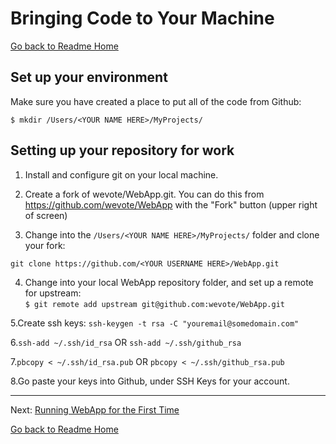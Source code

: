 # Bringing Code to Your Machine
[Go back to Readme Home](../../README.md)

## Set up your environment

Make sure you have created a place to put all of the code from Github:

    $ mkdir /Users/<YOUR NAME HERE>/MyProjects/

## Setting up your repository for work

1. Install and configure git on your local machine.

2. Create a fork of wevote/WebApp.git. You can do this from https://github.com/wevote/WebApp with the "Fork" button 
(upper right of screen)

3. Change into the `/Users/<YOUR NAME HERE>/MyProjects/` folder and clone your fork:

`git clone https://github.com/<YOUR USERNAME HERE>/WebApp.git`  

4. Change into your local WebApp repository folder, and set up a remote for upstream:  
`$ git remote add upstream git@github.com:wevote/WebApp.git`  

5.Create ssh keys: `ssh-keygen -t rsa -C "youremail@somedomain.com"`  

6.`ssh-add ~/.ssh/id_rsa` OR `ssh-add ~/.ssh/github_rsa`

7.`pbcopy < ~/.ssh/id_rsa.pub` OR `pbcopy < ~/.ssh/github_rsa.pub`

8.Go paste your keys into Github, under SSH Keys for your account.  


---

Next: [Running WebApp for the First Time](RUNNING_FIRST_TIME.md)

[Go back to Readme Home](../../README.md)

